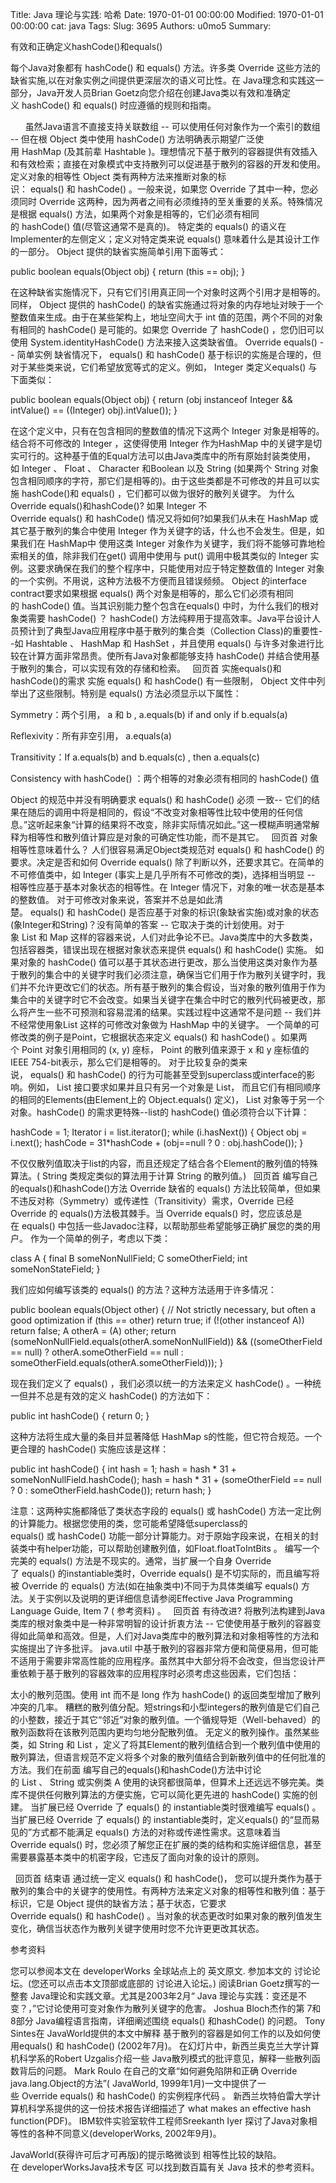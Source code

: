 Title: Java 理论与实践: 哈希
Date: 1970-01-01 00:00:00
Modified: 1970-01-01 00:00:00
cat: java
Tags: 
Slug: 3695
Authors: u0mo5 
Summary: 




有效和正确定义hashCode()和equals()



每个Java对象都有 hashCode() 和 equals() 方法。许多类 Override 这些方法的缺省实施,以在对象实例之间提供更深层次的语义可比性。在 Java理念和实践这一部分，Java开发人员Brian Goetz向您介绍在创建Java类以有效和准确定义 hashCode() 和 equals() 时应遵循的规则和指南。


 
 
 
虽然Java语言不直接支持关联数组 -- 可以使用任何对象作为一个索引的数组 -- 但在根 Object 类中使用 hashCode() 方法明确表示期望广泛使用 HashMap (及其前辈 Hashtable )。理想情况下基于散列的容器提供有效插入和有效检索；直接在对象模式中支持散列可以促进基于散列的容器的开发和使用。
定义对象的相等性
Object 类有两种方法来推断对象的标识： equals() 和 hashCode() 。一般来说，如果您 Override 了其中一种，您必须同时 Override 这两种，因为两者之间有必须维持的至关重要的关系。特殊情况是根据 equals() 方法，如果两个对象是相等的，它们必须有相同的 hashCode() 值(尽管这通常不是真的)。
特定类的 equals() 的语义在Implementer的左侧定义；定义对特定类来说 equals() 意味着什么是其设计工作的一部分。 Object 提供的缺省实施简单引用下面等式：

  public boolean equals(Object obj) { return (this == obj); }

在这种缺省实施情况下，只有它们引用真正同一个对象时这两个引用才是相等的。同样， Object 提供的 hashCode() 的缺省实施通过将对象的内存地址对映于一个整数值来生成。由于在某些架构上，地址空间大于 int 值的范围，两个不同的对象有相同的 hashCode() 是可能的。如果您 Override 了 hashCode() ，您仍旧可以使用 System.identityHashCode() 方法来接入这类缺省值。
Override equals() -- 简单实例
缺省情况下， equals() 和 hashCode() 基于标识的实施是合理的，但对于某些类来说，它们希望放宽等式的定义。例如， Integer 类定义equals() 与下面类似：

  public boolean equals(Object obj) {
    return (obj instanceof Integer 
            &amp;&amp; intValue() == ((Integer) obj).intValue());
  }

在这个定义中，只有在包含相同的整数值的情况下这两个 Integer 对象是相等的。结合将不可修改的 Integer ，这使得使用 Integer 作为HashMap 中的关键字是切实可行的。这种基于值的Equal方法可以由Java类库中的所有原始封装类使用，如 Integer 、 Float 、 Character 和Boolean 以及 String (如果两个 String 对象包含相同顺序的字符，那它们是相等的)。由于这些类都是不可修改的并且可以实施 hashCode()和 equals() ，它们都可以做为很好的散列关键字。
为什么 Override equals()和hashCode()?
如果 Integer 不 Override equals() 和 hashCode() 情况又将如何?如果我们从未在 HashMap 或其它基于散列的集合中使用 Integer 作为关键字的话，什么也不会发生。但是，如果我们在 HashMap中 使用这类 Integer 对象作为关键字，我们将不能够可靠地检索相关的值，除非我们在get() 调用中使用与 put() 调用中极其类似的 Integer 实例。这要求确保在我们的整个程序中，只能使用对应于特定整数值的 Integer 对象的一个实例。不用说，这种方法极不方便而且错误频频。
Object 的interface contract要求如果根据 equals() 两个对象是相等的，那么它们必须有相同的 hashCode() 值。当其识别能力整个包含在equals() 中时，为什么我们的根对象类需要 hashCode() ？ hashCode() 方法纯粹用于提高效率。Java平台设计人员预计到了典型Java应用程序中基于散列的集合类（Collection Class)的重要性--如 Hashtable 、 HashMap 和 HashSet ，并且使用 equals() 与许多对象进行比较在计算方面非常昂贵。使所有Java对象都能够支持 hashCode() 并结合使用基于散列的集合，可以实现有效的存储和检索。
 
回页首
实施equals()和hashCode()的需求
实施 equals() 和 hashCode() 有一些限制， Object 文件中列举出了这些限制。特别是 equals() 方法必须显示以下属性：

Symmetry：两个引用， a 和 b , a.equals(b) if and only if b.equals(a)

Reflexivity：所有非空引用， a.equals(a)

Transitivity：If a.equals(b) and b.equals(c) , then a.equals(c)

Consistency with hashCode() ：两个相等的对象必须有相同的 hashCode() 值

Object 的规范中并没有明确要求 equals() 和 hashCode() 必须 一致-- 它们的结果在随后的调用中将是相同的，假设“不改变对象相等性比较中使用的任何信息。”这听起来象“计算的结果将不改变，除非实际情况如此。”这一模糊声明通常解释为相等性和散列值计算应是对象的可确定性功能，而不是其它。
 
回页首
对象相等性意味着什么？
人们很容易满足Object类规范对 equals() 和 hashCode() 的要求。决定是否和如何 Override equals() 除了判断以外，还要求其它。在简单的不可修值类中，如 Integer (事实上是几乎所有不可修改的类)，选择相当明显 -- 相等性应基于基本对象状态的相等性。在 Integer 情况下，对象的唯一状态是基本的整数值。
对于可修改对象来说，答案并不总是如此清楚。 equals() 和 hashCode() 是否应基于对象的标识(象缺省实施)或对象的状态(象Integer和String)？没有简单的答案 -- 它取决于类的计划使用。对于象 List 和 Map 这样的容器来说，人们对此争论不已。Java类库中的大多数类，包括容器类，错误出现在根据对象状态来提供 equals() 和 hashCode() 实施。
如果对象的 hashCode() 值可以基于其状态进行更改，那么当使用这类对象作为基于散列的集合中的关键字时我们必须注意，确保当它们用于作为散列关键字时，我们并不允许更改它们的状态。所有基于散列的集合假设，当对象的散列值用于作为集合中的关键字时它不会改变。如果当关键字在集合中时它的散列代码被更改，那么将产生一些不可预测和容易混淆的结果。实践过程中这通常不是问题 -- 我们并不经常使用象List 这样的可修改对象做为 HashMap 中的关键字。
一个简单的可修改类的例子是Point，它根据状态来定义 equals() 和 hashCode() 。如果两个 Point 对象引用相同的 (x, y) 座标， Point 的散列值来源于 x 和 y 座标值的IEEE 754-bit表示，那么它们是相等的。
对于比较复杂的类来说， equals() 和 hashCode() 的行为可能甚至受到superclass或interface的影响。例如， List 接口要求如果并且只有另一个对象是 List， 而且它们有相同顺序的相同的Elements(由Element上的 Object.equals() 定义)， List 对象等于另一个对象。hashCode() 的需求更特殊--list的 hashCode() 值必须符合以下计算：

  hashCode = 1;
  Iterator i = list.iterator();
  while (i.hasNext()) {
      Object obj = i.next();
      hashCode = 31*hashCode + (obj==null ? 0 : obj.hashCode());
  }

不仅仅散列值取决于list的内容，而且还规定了结合各个Element的散列值的特殊算法。( String 类规定类似的算法用于计算 String 的散列值。)
 
回页首
编写自己的equals()和hashCode()方法
Override 缺省的 equals() 方法比较简单，但如果不违反对称（Symmetry）或传递性（Transitivity）需求，Override 已经 Override 的 equals()方法极其棘手。当 Override equals() 时，您应该总是在 equals() 中包括一些Javadoc注释，以帮助那些希望能够正确扩展您的类的用户。
作为一个简单的例子，考虑以下类：

  class A {
    final B someNonNullField;
    C someOtherField;
    int someNonStateField;
  }

我们应如何编写该类的 equals() 的方法？这种方法适用于许多情况：

  public boolean equals(Object other) {
    // Not strictly necessary, but often a good optimization
    if (this == other)
      return true;
    if (!(other instanceof A))
      return false;
    A otherA = (A) other;
    return 
      (someNonNullField.equals(otherA.someNonNullField))
        &amp;&amp; ((someOtherField == null) 
            ? otherA.someOtherField == null 
            : someOtherField.equals(otherA.someOtherField)));
  }

现在我们定义了 equals() ，我们必须以统一的方法来定义 hashCode() 。一种统一但并不总是有效的定义 hashCode() 的方法如下：

  public int hashCode() { return 0; }

这种方法将生成大量的条目并显著降低 HashMap s的性能，但它符合规范。一个更合理的 hashCode() 实施应该是这样：

  public int hashCode() { 
    int hash = 1;
    hash = hash * 31 + someNonNullField.hashCode();
    hash = hash * 31 
                + (someOtherField == null ? 0 : someOtherField.hashCode());
    return hash;
  }

注意：这两种实施都降低了类状态字段的 equals() 或 hashCode() 方法一定比例的计算能力。根据您使用的类，您可能希望降低superclass的equals() 或 hashCode() 功能一部分计算能力。对于原始字段来说，在相关的封装类中有helper功能，可以帮助创建散列值，如Float.floatToIntBits 。
编写一个完美的 equals() 方法是不现实的。通常，当扩展一个自身 Override 了 equals() 的instantiable类时，Override equals() 是不切实际的，而且编写将被 Override 的 equals() 方法(如在抽象类中)不同于为具体类编写 equals() 方法。关于实例以及说明的更详细信息请参阅Effective Java Programming Language Guide, Item 7 ( 参考资料) 。
 
回页首
有待改进?
将散列法构建到Java类库的根对象类中是一种非常明智的设计折衷方法 -- 它使使用基于散列的容器变得如此简单和高效。但是，人们对Java类库中的散列算法和对象相等性的方法和实施提出了许多批评。 java.util 中基于散列的容器非常方便和简便易用，但可能不适用于需要非常高性能的应用程序。虽然其中大部分将不会改变，但当您设计严重依赖于基于散列的容器效率的应用程序时必须考虑这些因素，它们包括：

太小的散列范围。使用 int 而不是 long 作为 hashCode() 的返回类型增加了散列冲突的几率。
糟糕的散列值分配。短strings和小型integers的散列值是它们自己的小整数，接近于其它“邻近”对象的散列值。一个循规导矩（Well-behaved）的散列函数将在该散列范围内更均匀地分配散列值。
无定义的散列操作。虽然某些类，如 String 和 List ，定义了将其Element的散列值结合到一个散列值中使用的散列算法，但语言规范不定义将多个对象的散列值结合到新散列值中的任何批准的方法。我们在前面 编写自己的equals()和hashCode()方法中讨论的 List 、 String 或实例类 A 使用的诀窍都很简单，但算术上还远远不够完美。类库不提供任何散列算法的方便实施，它可以简化更先进的 hashCode() 实施的创建。
当扩展已经 Override 了 equals() 的 instantiable类时很难编写 equals() 。当扩展已经 Override 了 equals() 的 instantiable类时，定义equals() 的“显而易见的”方式都不能满足 equals() 方法的对称或传递性需求。这意味着当 Override equals() 时，您必须了解您正在扩展的类的结构和实施详细信息，甚至需要暴露基本类中的机密字段，它违反了面向对象的设计的原则。

 
回页首
结束语
通过统一定义 equals() 和 hashCode()， 您可以提升类作为基于散列的集合中的关键字的使用性。有两种方法来定义对象的相等性和散列值：基于标识，它是 Object 提供的缺省方法；基于状态，它要求 Override equals() 和 hashCode() 。当对象的状态更改时如果对象的散列值发生变化，确信当状态作为散列关键字使用时您不允许更更改其状态。




参考资料

您可以参阅本文在 developerWorks 全球站点上的 英文原文.
参加本文的 讨论论坛。(您还可以点击本文顶部或底部的 讨论进入论坛。)
阅读Brian Goetz撰写的一整套 Java理论和实践文章。尤其是2003年2月“ Java 理论与实践：变还是不变？，”它讨论使用可变对象作为散列关键字的危害。
Joshua Bloch杰作的第 7和 8部分 Java编程语言指南，详细阐述围绕 equals() 和hashCode() 的问题。
Tony Sintes在 JavaWorld提供的本文中解释 基于散列的容器是如何工作的以及如何使用equals() 和 hashCode() (2002年7月)。
在幻灯片中，新西兰奥克兰大学计算机科学系的Robert Uzgalis介绍一些 Java散列模式的批评意见，解释一些散列函数背后的问题。
Mark Roulo 在自己的文章“如何避免陷阱和正确 Override java.lang.Object的方法”( JavaWorld, 1999年1月)一文中提供了一些 Override equals() 和 hashCode() 的实例程序代码 。
新西兰坎特伯雷大学计算机科学系提供的这一份技术报告详细描述了 what makes an effective hash function(PDF)。
IBM软件实验室软件工程师Sreekanth Iyer 探讨了Java对象相等性的各种不同意义(developerWorks, 2002年9月)。

JavaWorld(获得许可后才可再版)的提示略微谈到 相等性比较的缺陷。
在 developerWorksJava技术专区 可以找到数百篇有关 Java 技术的参考资料。



